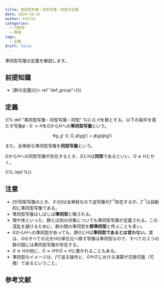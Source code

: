 ```yaml
---
title: 準同型写像・同型写像・同型の定義
date: 2024-10-15
author: Enklht
categories:
  - 代数学
  - 群論
tags:
  - 定義
draft: false
---
```


準同型写像の定義を解説します。

<!--more-->

## 前提知識

- [群の定義]({{< ref "def_group">}})

## 定義

{{% def "準同型写像・同型写像・同型" %}}
$G, H$を群とする。以下の条件を満たす写像$\phi: G \to H$を$G$から$H$への**準同型写像**という。

$$\forall g, g' \in G, \phi(g g') = \phi(g) \phi(g')$$

また、全単射な準同型写像を**同型写像**という。

$G$から$H$への同型写像が存在するとき、$G$と$H$は**同型**であるといい、$G \cong H$とかく。

{{% /def %}}

## 注意

- $f$が同型写像のとき、その$f$は全単射なので逆写像が$f^{-1}$存在するが、$f^{-1}$は自動的に準同型写像である。
- 準同型写像はしばしば**準同型**と略される。
- 環や体といった、群とは別の対象についても準同型写像が定義される。この混乱を避けるために、群の間の準同型を**群準同型**と呼ぶことも多い。
- $G$から$H$への準同型があっても、群$G$と$H$は**準同型であるとは言わない**。実は、$G$のすべての元を$H$の単位元へ移す写像は準同型なので、すべての２つの群の間には準同型写像が存在する。
- $G \cong H$の他に、$G \simeq H$や$G \approx H$と書かれることもある。
- 準同型のイメージは、$f$で送る操作と、$G$や$G'$における演算が交換可能（可換）であるということ。

## 参考文献
